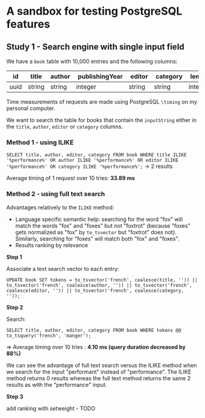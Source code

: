 # A sandbox for testing PostgreSQL features

## Study 1 - Search engine with single input field

We have a `book` table with 10,000 entries and the following columns:

| id   | title  | author |  publishingYear |  editor |  category |  lendingNumber2017 |
| ---- | ------ | ------ | --------------- | ------- | --------- | ------------------ |
| uuid | string | string | integer         | string  | string    | integer            |

Time measurements of requests are made using PostgreSQL `\timing` on my personal computer.

We want to search the table for books that contain the `inputString` either in the `title`, `author`, `editor` or `category` columns.

### Method 1 - using ILIKE

`SELECT title, author, editor, category FROM book WHERE title ILIKE '%performance%' OR author ILIKE '%performance%' OR editor ILIKE '%performance%' OR category ILIKE '%performance%';` -> 2 results

Average timing of 1 request over 10 tries: **33.89 ms**

### Method 2 - using full text search

Advantages relatively to the `ILIKE` method:

* Language specific semantic help: searching for the word "fox" will match the words "fox" and "foxes" but not "foxtrot" (because "foxes" gets normalized as "fox" by `to_tsvector` but "foxtrot" does not). Similarly, searching for "foxes" will match both "fox" and "foxes".
* Results ranking by relevance

**Step 1**

Associate a text search vector to each entry:

`UPDATE book SET tokens = to_tsvector('french', coalesce(title, '')) || to_tsvector('french', coalesce(author, '')) || to_tsvector('french', coalesce(editor, '')) || to_tsvector('french', coalesce(category, ''));`

**Step 2**

Search:

`SELECT title, author, editor, category FROM book WHERE tokens @@ to_tsquery('french', 'manger');`

=> Average timing over 10 tries : **4.10 ms (query duration decreased by 88%)**

We can see the advantage of full text search versus the ILIKE method when we search for the input "performant" instead of "performance". The ILIKE method returns 0 results whereas the full text method returns the same 2 results as with the "performance" input.

**Step 3**

add ranking with setweight - TODO

